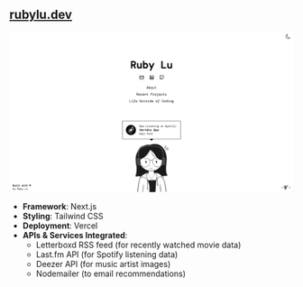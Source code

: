 ## [rubylu.dev](https://www.rubylu.dev/)

![Light Theme Screenshot](public/images/screenshots/light.png)

- **Framework**: Next.js
- **Styling**: Tailwind CSS
- **Deployment**: Vercel
- **APIs & Services Integrated**:
  - Letterboxd RSS feed (for recently watched movie data)
  - Last.fm API (for Spotify listening data)
  - Deezer API (for music artist images)
  - Nodemailer (to email recommendations)
